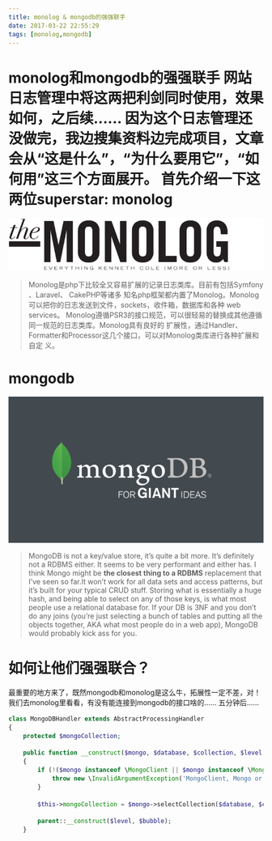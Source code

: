 ```yaml
---
title: monolog & mongodb的强强联手
date: 2017-03-22 22:55:29
tags: [monolog,mongodb]
---
```

monolog和mongodb的强强联手
网站日志管理中将这两把利剑同时使用，效果如何，之后续......
因为这个日志管理还没做完，我边搜集资料边完成项目，文章会从“这是什么”，“为什么要用它”，“如何用”这三个方面展开。
首先介绍一下这两位superstar:
monolog
==================

!['monolog'](https://raw.githubusercontent.com/AllenGu93/imageForHexo/master/monolog-1.gif)

>Monolog是php下比较全又容易扩展的记录日志类库。目前有包括Symfony 、Laravel、 CakePHP等诸多
>知名php框架都内置了Monolog。Monolog可以把你的日志发送到文件，sockets，收件箱，数据库和各种
>web services。
>Monolog遵循PSR3的接口规范，可以很轻易的替换成其他遵循同一规范的日志类库。Monolog具有良好的
>扩展性，通过Handler、Formatter和Processor这几个接口，可以对Monolog类库进行各种扩展和自定
>义。

mongodb
=================
!['mongodb'](https://raw.githubusercontent.com/AllenGu93/imageForHexo/master/mongo.png)

>MongoDB is not a key/value store, it’s quite a bit more. It’s definitely not 
>a RDBMS either. It seems to be very performant and either has.
>I think Mongo might be **the closest thing to a RDBMS** replacement that I’ve 
>seen so far.It won’t work for all data sets 
>and access patterns, but it’s built for your typical CRUD stuff. Storing what 
>is essentially a huge hash, and being able to select on any of those keys, is 
>what most people use a relational database for. If your DB is 3NF and you 
>don’t do any joins (you’re just selecting a bunch of tables and putting all 
>the objects together, AKA what most people do in a web app), MongoDB would 
>probably kick ass for you.


如何让他们强强联合？
==================

最重要的地方来了，既然mongodb和monolog是这么牛，拓展性一定不差，对！ 我们去monolog里看看，有没有能连接到mongodb的接口啥的......
五分钟后......
```php
class MongoDBHandler extends AbstractProcessingHandler
{
    protected $mongoCollection;

    public function __construct($mongo, $database, $collection, $level = Logger::DEBUG, $bubble = true)
    {
        if (!($mongo instanceof \MongoClient || $mongo instanceof \Mongo || $mongo instanceof \MongoDB\Client)) {
            throw new \InvalidArgumentException('MongoClient, Mongo or MongoDB\Client instance required');
        }

        $this->mongoCollection = $mongo->selectCollection($database, $collection);

        parent::__construct($level, $bubble);
    }
```
